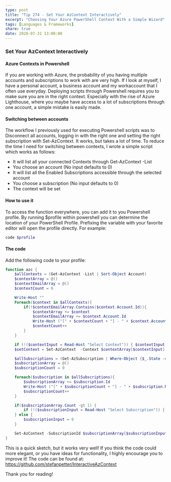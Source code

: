 ```yaml
---
type: post
title: "Tip 274 - Set Your AzContext Interactively"
excerpt: "Choosing Your Azure PowerShell Context With a Simple Wizard"
tags: [Languages & Frameworks]
share: true
date: 2020-07-31 13:00:00
---
```


### Set Your AzContext Interactively

#### Azure Contexts in Powershell

If you are working with Azure, the probability of you having multiple accounts and subscriptions to work with are very high. If I look at myself, I have a personal account, a business account and my workaccount that I often use everyday. Deploying scripts through Powershell requires you to make sure you are in the right context. Especially with the rise of Azure Lighthouse, where you maybe have access to a lot of subscriptions through one account, a simple mistake is easily made.

#### Switching between accounts

The workflow I previously used for executing Powershell scripts was to Disconnect all accounts, logging in with the right one and setting the right subscription with Set-AzContext. It works, but takes a lot of time. To reduce the time I need for switching between contexts, I wrote a simple script which works as follows:

- It will list all your connected Contexts through Get-AzContext -List
- You choose an account (No input defaults to 0)
- It will list all the Enabled Subscriptions accessible through the selected account
- You choose a subscription (No input defaults to 0)
- The context will be set

#### How to use it

To access the function everywhere, you can add it to you Powershell profile. By running $profile within powershell you can determine the location of your PowerShell Profile. Prefixing the variable with your favorite editor will open the profile directly. For example:

```powershell
code $profile
```

#### The code
Add the following code to your profile:

```powershell
function azc {
    $allContexts = (Get-AzContext -List | Sort-Object Account)
    $contextArray = @()
    $contextEmailArray = @()
    $contextCount = 0

    Write-Host ""
    Foreach($context in $allContexts){
        if(!$contextEmailArray.Contains($context.Account.Id)){
            $contextArray += $context
            $contextEmailArray += $context.Account.Id
            Write-Host ("[" + $contextCount + "] - " + $context.Account)
            $contextCount++
        }
    }

    if (!($contextInput = Read-Host "Select Context")) { $contextInput = 0 }
    $setContext = Set-AzContext  -Context $contextArray[$contextInput]

    $allSubscriptions = (Get-AzSubscription | Where-Object {$_.State -eq "Enabled"} | Sort-Object Name)
    $subscriptionArray = @()
    $subscriptionCount = 0

    foreach($subscription in $allSubscriptions){
        $subscriptionArray += $subscription.Id
        Write-Host ("[" + $subscriptionCount + "] - " + $subscription.Name + " - " + $subscription.Id)
        $subscriptionCount++
    }

    if($subscriptionArray.Count -gt 1) {
        if (!($subscriptionInput = Read-Host "Select Subscription")) { $subscriptionInput = 0 }
    } else {
        $subscriptionInput = 0
    }

    Set-AzContext -SubscriptionId $subscriptionArray[$subscriptionInput]
}
```

This is a quick sketch, but it works very well! If you think the code could more elegant, or you have ideas for functionality, I highly encourage you to improve it!
The code can be found at: https://github.com/stefanpetter/InteractiveAzContext

Thank you for reading!
